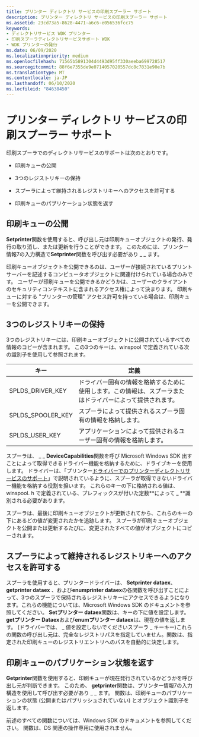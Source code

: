 ```yaml
---
title: プリンター ディレクトリ サービスの印刷スプーラー サポート
description: プリンター ディレクトリ サービスの印刷スプーラー サポート
ms.assetid: 23cd73a5-8628-4471-a6c6-e056536fcc75
keywords:
- ディレクトリサービス WDK プリンター
- 印刷スプーラディレクトリサービスサポート WDK
- WDK プリンターの発行
ms.date: 06/09/2020
ms.localizationpriority: medium
ms.openlocfilehash: 71565b5891304d4493d95ff330aeeba699728517
ms.sourcegitcommit: 88f6e7355de9e0714057020557dc8c7831e90e7b
ms.translationtype: MT
ms.contentlocale: ja-JP
ms.lasthandoff: 06/10/2020
ms.locfileid: "84638450"
---
```

# <a name="print-spooler-support-for-printer-directory-services"></a>プリンター ディレクトリ サービスの印刷スプーラー サポート

印刷スプーラでのディレクトリサービスのサポートは次のとおりです。

- 印刷キューの公開

- 3つのレジストリキーの保持

- スプーラによって維持されるレジストリキーへのアクセスを許可する

- 印刷キューのパブリケーション状態を返す

## <a name="publishing-print-queues"></a>印刷キューの公開

**Setprinter**関数を使用すると、呼び出し元は印刷キューオブジェクトの発行、発行の取り消し、または更新を行うことができます。 このためには、プリンター情報7の入力構造で**Setprinter**関数を呼び出す必要があり \_ \_ ます。

印刷キューオブジェクトを公開できるのは、ユーザーが接続されているプリントサーバーを記述するコンピュータオブジェクトに関連付けられている場合のみです。 ユーザーが印刷キューを公開できるかどうかは、ユーザーのクライアントのセキュリティコンテキストに含まれるアクセス権によって決まります。 印刷キューに対する "プリンターの管理" アクセス許可を持っている場合は、印刷キューを公開できます。

## <a name="maintaining-three-registry-keys"></a>3つのレジストリキーの保持

3つのレジストリキーには、印刷キューオブジェクトに公開されているすべての情報のコピーが含まれます。 この3つのキーは、winspool で定義されている次の識別子を使用して参照されます。

| キー | 定義 |
| --- | --- |
| SPLDS_DRIVER_KEY | ドライバー固有の情報を格納するために使用します。この情報は、スプーラまたはドライバーによって提供されます。 |
| SPLDS_SPOOLER_KEY | スプーラによって提供されるスプーラ固有の情報を格納します。 |
| SPLDS_USER_KEY | アプリケーションによって提供されるユーザー固有の情報を格納します。 |

スプーラは、 \_ \_ **DeviceCapabilities**関数を呼び Microsoft Windows SDK 出すことによって取得できるドライバー機能を格納するために、ドライブキーを使用します。 ドライバーは、「プリンター[ドライバーでのプリンターディレクトリサービスのサポート](printer-driver-support-for-printer-directory-services.md)」で説明されているように、スプーラが取得できないドライバー機能を格納する役割を担います。 これらのキーの下に格納される値は、winspool. h で定義されている、プレフィックスが付いた定数**によって \_ **識別される必要があります。

スプーラは、最後に印刷キューオブジェクトが更新されてから、これらのキーの下にあるどの値が変更されたかを追跡します。 スプーラが印刷キューオブジェクトを公開または更新するたびに、変更されたすべての値がオブジェクトにコピーされます。

## <a name="allowing-access-to-spooler-maintained-registry-keys"></a>スプーラによって維持されるレジストリキーへのアクセスを許可する

スプーラを使用すると、プリンタードライバーは、 **Setprinter dataex**、 **getprinter dataex** 、および**enumprinter dataex**の各関数を呼び出すことによって、3つのスプーラで保持されるレジストリキーにアクセスできるようになります。これらの機能については、Microsoft Windows SDK のドキュメントを参照してください。 **Setプリンター dataex**関数は、キーの下に値を設定します。 **getプリンター Dataex**および**enumプリンター dataex**は、現在の値を返します。 (ドライバーでは、 \_ 値を設定しないでくださいスプーラ \_ キーキー)これらの関数の呼び出し元は、完全なレジストリパスを指定していません。関数は、指定された印刷キューのレジストリエントリへのパスを自動的に決定します。

## <a name="returning-a-print-queues-publication-state"></a>印刷キューのパブリケーション状態を返す

**Getprinter**関数を使用すると、印刷キューが現在発行されているかどうかを呼び出し元が判断できます。 このため、 **getprinter**関数は、プリンター情報7の入力構造を使用して呼び出す必要があり \_ \_ ます。 関数は、印刷キューのパブリケーションの状態 (公開またはパブリッシュされていない) とオブジェクト識別子を返します。

前述のすべての関数については、Windows SDK のドキュメントを参照してください。 関数は、DS 関連の操作専用に使用されません。
